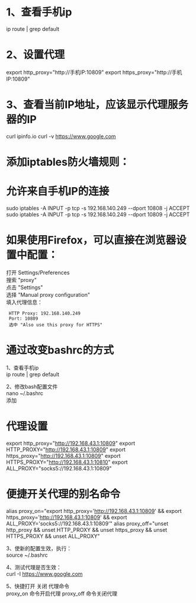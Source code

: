 # 1、查看手机ip
ip route | grep default

# 2、设置代理
export http_proxy="http://手机IP:10809"
export https_proxy="http://手机IP:10809"

# 3、查看当前IP地址，应该显示代理服务器的IP
curl ipinfo.io
curl -v https://www.google.com

# 添加iptables防火墙规则：
# 允许来自手机IP的连接
sudo iptables -A INPUT -p tcp -s 192.168.140.249 --dport 10808 -j ACCEPT
sudo iptables -A INPUT -p tcp -s 192.168.140.249 --dport 10809 -j ACCEPT


# 如果使用Firefox，可以直接在浏览器设置中配置：
打开 Settings/Preferences  
搜索 "proxy"  
点击 "Settings"  
选择 "Manual proxy configuration"  
填入代理信息：

     HTTP Proxy: 192.168.140.249
     Port: 10809
     选中 "Also use this proxy for HTTPS"


# 通过改变bashrc的方式

1、查看手机ip  
ip route | grep default

2、修改bash配置文件  
nano ~/.bashrc  
添加  
# 代理设置  
export http_proxy="http://192.168.43.1:10809"
export HTTP_PROXY="http://192.168.43.1:10809"
export https_proxy="http://192.168.43.1:10809"
export HTTPS_PROXY="http://192.168.43.1:10810"
export ALL_PROXY="socks5://192.168.43.1:10809"

# 便捷开关代理的别名命令  
alias proxy_on="export http_proxy='http://192.168.43.1:10809' && export https_proxy='http://192.168.43.1:10809' && export ALL_PROXY='socks5://192.168.43.1:10809'"
alias proxy_off="unset http_proxy && unset HTTP_PROXY && unset https_proxy && unset HTTPS_PROXY && unset ALL_PROXY"

3、使新的配置生效，执行：  
source ~/.bashrc

4、测试代理是否生效：  
curl -I https://www.google.com


5、快捷打开 关闭 代理命令  
proxy_on 命令开启代理
proxy_off 命令关闭代理